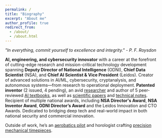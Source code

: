 ```yaml
---
permalink: /
title: "Biography"
excerpt: "About me"
author_profile: true
redirect_from: 
  - /about/
  - /about.html
---
```


*"In everything, commit yourself to excellence and integrity." - P. F. Roysdon*

**AI, engineering, and cybersecurity innovator** with a career at the forefront of cutting-edge research and mission-critical technology development spanning **Deputy Director of National Intelligence** (ODNI), **Chief Data Scientist** (NSA), and **Chief AI Scientist & Vice President** (Leidos). Creator of advanced solutions in AI/ML, cybersecurity, cryptanalysis, and autonomous systems—from research to operational deployment. **Patented inventor** (2 issued, 4 pending), an avid [researcher](https://pfroysdon.github.io/projects/) and author of 5 peer-reviewed [AI textbooks](http://www.roysdonfibonaccipress.com/), as well as [scientific papers](https://github.com/pfroysdon/publications/tree/main/Papers) and [technical notes](https://github.com/pfroysdon/publications/tree/main/Tech_Notes). Recipient of multiple national awards, including **NSA Director's Award**, **NSA Inventor Award**, **ODNI Director’s Award** and the Leidos Innovation and CTO Awards.  Dedicated to bridging deep tech and real-world impact in both national security and commercial innovation.  

Outside of work, he’s an [aerobatics pilot](https://youtu.be/AFlVtWswTNU) and horologist crafting [precision mechanical timepieces](https://www.roysdonwatchco.com/).